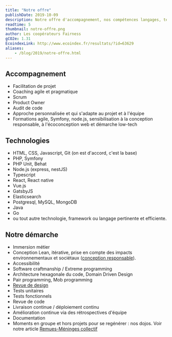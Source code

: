 ```yaml
---
title: "Notre offre"
publishDate: 2019-10-09
description: Notre offre d'accompagnement, nos compétences langages, technologies, frameworks de développement et notre démarche.
readtime: 5
thumbnail: notre-offre.png
author: Les coopérateurs Fairness
gCO2e: 1.31
EcoindexLink: http://www.ecoindex.fr/resultats/?id=63629
aliases:
    - /blog/2019/notre-offre.html
---
```

## Accompagnement

* Facilitation de projet
* Coaching agile et pragmatique
* Scrum
* Product Owner
* Audit de code
* Approche personnalisée et qui s'adapte au projet et à l'équipe
* Formations agile, Symfony, node.js, sensibilisation à la conception responsable, à l'écoconception web et démarche low-tech

## Technologies

* HTML, CSS, Javascript, Git (on est d'accord, c'est la base)
* PHP, Symfony
* PHP Unit, Behat
* Node.js (express, nestJS)
* Typescript
* React, React native
* Vue.js
* GatsbyJS
* Elasticsearch
* Postgresql, MySQL, MongoDB
* Java
* Go
* ou tout autre technologie, framework ou langage pertinente et efficiente.

## Notre démarche

* Immersion métier
* Conception Lean, itérative, prise en compte des impacts environnementaux et sociétaux ([conception responsable](/blog/2019/arguments-pour-la-conception-responsable-des-services-numeriques/)).
* Accessibilité
* Software craftmanship / Extreme programming
* Architecture hexagonale du code, Domain Driven Design
* Pair programming, Mob programming
* [Revue de design](/blog/2019/design-review/)
* Tests unitaires
* Tests fonctionnels
* Revue de code
* Livraison continue / déploiement continu
* Amélioration continue via des rétrospectives d'équipe
* Documentation
* Moments en groupe et hors projets pour se regénérer : nos dojos. Voir notre article [Remues-Méninges collectif](/blog/2019/remue-meninges-collectif/)
